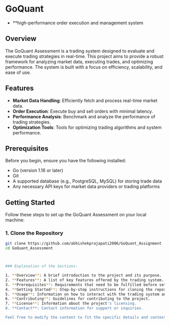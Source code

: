 # GoQuant

- **high-performance order execution and management system

## Overview

The GoQuant Assessment is a trading system designed to evaluate and execute trading strategies in real-time. This project aims to provide a robust framework for analyzing market data, executing trades, and optimizing performance. The system is built with a focus on efficiency, scalability, and ease of use.

## Features

- **Market Data Handling**: Efficiently fetch and process real-time market data.
- **Order Execution**: Execute buy and sell orders with minimal latency.
- **Performance Analysis**: Benchmark and analyze the performance of trading strategies.
- **Optimization Tools**: Tools for optimizing trading algorithms and system performance.

## Prerequisites

Before you begin, ensure you have the following installed:

- Go (version 1.16 or later)
- Git
- A supported database (e.g., PostgreSQL, MySQL) for storing trade data
- Any necessary API keys for market data providers or trading platforms

## Getting Started

Follow these steps to set up the GoQuant Assessment on your local machine:

### 1. Clone the Repository

```bash
git clone https://github.com/abhishekprajapati2006/GoQuant_Assignment
cd GoQuant_Assessment



### Explanation of the Sections:

1. **Overview**: A brief introduction to the project and its purpose.
2. **Features**: A list of key features offered by the trading system.
3. **Prerequisites**: Requirements that need to be fulfilled before setting up the project.
4. **Getting Started**: Step-by-step instructions for cloning the repository, installing dependencies, configuring environment variables, setting up the database, and starting the application.
5. **Usage**: Information on how to interact with the trading system and its components.
6. **Contributing**: Guidelines for contributing to the project.
7. **License**: Information about the project's licensing.
8. **Contact**: Contact information for support or inquiries.

Feel free to modify the content to fit the specific details and context of your GoQuant Assessment project.
